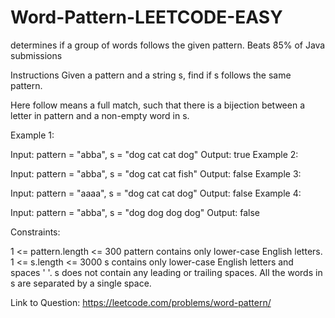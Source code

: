 # Word-Pattern-LEETCODE-EASY
determines if a group of words follows the given pattern. Beats 85% of Java submissions

Instructions
Given a pattern and a string s, find if s follows the same pattern.

Here follow means a full match, such that there is a bijection between a letter in pattern and a non-empty word in s.

 

Example 1:

Input: pattern = "abba", s = "dog cat cat dog"
Output: true
Example 2:

Input: pattern = "abba", s = "dog cat cat fish"
Output: false
Example 3:

Input: pattern = "aaaa", s = "dog cat cat dog"
Output: false
Example 4:

Input: pattern = "abba", s = "dog dog dog dog"
Output: false
 

Constraints:

1 <= pattern.length <= 300
pattern contains only lower-case English letters.
1 <= s.length <= 3000
s contains only lower-case English letters and spaces ' '.
s does not contain any leading or trailing spaces.
All the words in s are separated by a single space.

Link to Question: https://leetcode.com/problems/word-pattern/
